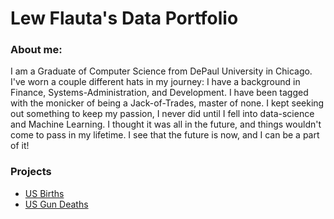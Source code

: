 # Lew Flauta's Data Portfolio

### About me:
I am a Graduate of Computer Science from DePaul University in Chicago. I've worn a couple different hats in my journey: I have a background in Finance, Systems-Administration, and Development. I have been tagged with the monicker of being a Jack-of-Trades, master of none. I kept seeking out something to keep my passion, I never did until I fell into data-science and Machine Learning. I thought it was all in the future, and things wouldn't come to pass in my lifetime. I see that the future is now, and I can be a part of it!

### Projects
* [US Births](https://github.com/Lew-Flauta/US_births)
* [US Gun Deaths](https://github.com/Lew-Flauta/US_gun_deaths)

